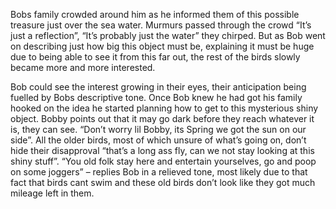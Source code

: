 <!DOCTYPE html>
<html lang="en">
<head>
    <meta charset="UTF-8">
    <title>Chapter 2</title>
</head>
<body>
    <p>
        Bobs family crowded around him as he informed them of this possible treasure just over the sea water.
        Murmurs passed through the crowd “It’s just a reflection”, “It’s probably just the water” they chirped.
        But as Bob went on describing just how big this object must be, explaining it must be huge due to being able
        to see it from this far out, the rest of the birds slowly became more and more interested.
    </p>
    <p>Bob could see the interest growing in their eyes, their anticipation being fuelled by Bobs descriptive tone.
        Once Bob knew he had got his family hooked on the idea he started planning how to get to this mysterious shiny object.
        Bobby points out that it may go dark before they reach whatever it is, they can see.
        “Don’t worry lil Bobby, its Spring we got the sun on our side”. All the older birds, most of which unsure of what’s going on,
        don’t hide their disapproval “that’s a long ass fly, can we not stay looking at this shiny stuff”.
        “You old folk stay here and entertain yourselves, go and poop on some joggers” – replies Bob in a relieved tone,
        most likely due to that fact that birds cant swim and these old birds don’t look like they got much mileage left in them.
    </p>

</body>
</html>

